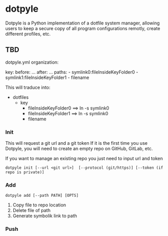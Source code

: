 # dotpyle

Dotpyle is a Python implementation of a dotfile system manager, allowing users
to keep a secure copy of all program configurations remotly, create different
profiles, etc.

## TBD

dotpyle.yml organization:

key:
    before: ...
    after: ...
    paths:
        - symlink0:fileInsideKeyFolder0
        - symlink1:fileInsideKeyFolder1
        - filename

This will traduce into:

- dotfiles
    - key
        - fileInsideKeyFolder0   ==> ln -s symlink0
        - fileInsideKeyFolder1   ==> ln -s symlink0
        - filename

### Init

This will request a git url and a git token
If it is the first time you use Dotpyle, you will need to create an empty repo on GitHub, GitLab, etc.

If you want to manage an existing repo you just need to input url and token

    dotpyle init [--url <git url>]  [--protocol (git/https)] [--token (if repo is private)]

### Add

    dotpyle add [--path PATH] [OPTS]

1. Copy file to repo location
2. Delete file of path
3. Generate symbolik link to path


### Push
